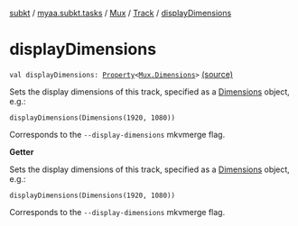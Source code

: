 [subkt](../../../index.md) / [myaa.subkt.tasks](../../index.md) / [Mux](../index.md) / [Track](index.md) / [displayDimensions](./display-dimensions.md)

# displayDimensions

`val displayDimensions: `[`Property`](https://docs.gradle.org/current/javadoc/org/gradle/api/provider/Property.html)`<`[`Mux.Dimensions`](../-dimensions/index.md)`>` [(source)](https://github.com/Myaamori/SubKt/blob/0.1.9/src/main/kotlin/myaa/subkt/tasks/muxtask.kt#L252)

Sets the display dimensions of this track, specified as a [Dimensions](../-dimensions/index.md) object, e.g.:

```
displayDimensions(Dimensions(1920, 1080))
```

Corresponds to the `--display-dimensions` mkvmerge flag.

**Getter**

Sets the display dimensions of this track, specified as a [Dimensions](../-dimensions/index.md) object, e.g.:

```
displayDimensions(Dimensions(1920, 1080))
```

Corresponds to the `--display-dimensions` mkvmerge flag.

